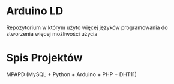 # Arduino LD
Repozytorium w którym użyto więcej języków programowania do stworzenia więcej możliwości użycia
# Spis Projektów
MPAPD (MySQL + Python + Arduino + PHP + DHT11)

